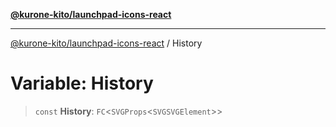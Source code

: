 [**@kurone-kito/launchpad-icons-react**](../README.md)

***

[@kurone-kito/launchpad-icons-react](../globals.md) / History

# Variable: History

> `const` **History**: `FC`\<`SVGProps`\<`SVGSVGElement`\>\>
